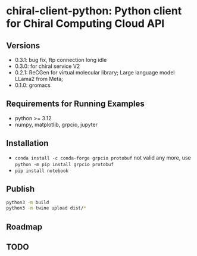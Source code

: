# chiral-client-python: Python client for Chiral Computing Cloud API

## Versions
- 0.3.1: bug fix, ftp connection long idle
- 0.3.0: for chiral service V2
- 0.2.1: ReCGen for virtual molecular library; Large language model LLama2 from Meta;
- 0.1.0: gromacs

## Requirements for Running Examples
- python >= 3.12
- numpy, matplotlib, grpcio, jupyter

## Installation
- `conda install -c conda-forge grpcio protobuf` not valid any more, use `python -m pip install grpcio protobuf`
- `pip install notebook`

## Publish
```bash
python3 -m build
python3 -m twine upload dist/*
```

## Roadmap

##  TODO
